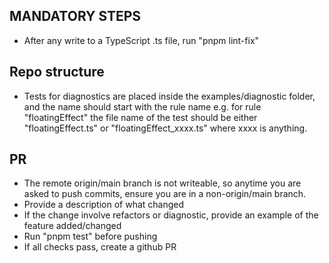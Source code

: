 ## MANDATORY STEPS
- After any write to a TypeScript .ts file, run "pnpm lint-fix"

## Repo structure
- Tests for diagnostics are placed inside the examples/diagnostic folder, and the name should start with the rule name
  e.g. for rule "floatingEffect" the file name of the test should be either "floatingEffect.ts" or "floatingEffect_xxxx.ts" where xxxx is anything.

## PR
- The remote origin/main branch is not writeable, so anytime you are asked to push commits, ensure you are in a non-origin/main branch.
- Provide a description of what changed
- If the change involve refactors or diagnostic, provide an example of the feature added/changed
- Run "pnpm test" before pushing
- If all checks pass, create a github PR
